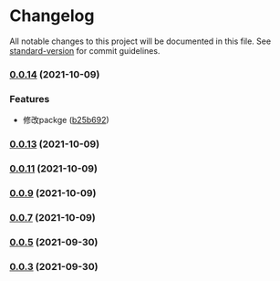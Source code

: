 # Changelog

All notable changes to this project will be documented in this file. See [standard-version](https://github.com/conventional-changelog/standard-version) for commit guidelines.

### [0.0.14](https://github.com/XueMary/vue-validate-directive/compare/v0.0.13...v0.0.14) (2021-10-09)


### Features

* 修改packge ([b25b692](https://github.com/XueMary/vue-validate-directive/commit/b25b6924706779bb13b83d6070a1627743f5a180))

### [0.0.13](https://github.com/XueMary/vue-validate-directive/compare/v0.0.12...v0.0.13) (2021-10-09)

### [0.0.11](https://github.com/XueMary/vue-validate-directive/compare/v0.0.10...v0.0.11) (2021-10-09)

### [0.0.9](https://github.com/XueMary/vue-validate-directive/compare/v0.0.8...v0.0.9) (2021-10-09)

### [0.0.7](https://github.com/XueMary/vue-validate-directive/compare/v0.0.6...v0.0.7) (2021-10-09)

### [0.0.5](https://github.com/XueMary/vue-validate-directive/compare/v0.0.4...v0.0.5) (2021-09-30)

### [0.0.3](https://github.com/XueMary/vue-validate-directive/compare/v0.0.2...v0.0.3) (2021-09-30)
